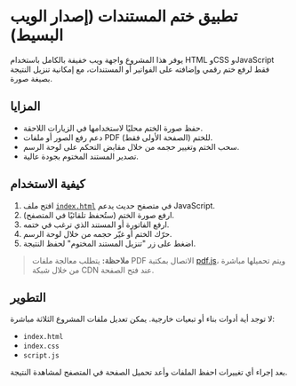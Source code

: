# تطبيق ختم المستندات (إصدار الويب البسيط)

يوفر هذا المشروع واجهة ويب خفيفة بالكامل باستخدام HTML وCSS وJavaScript فقط لرفع ختم رقمي وإضافته على الفواتير أو المستندات، مع إمكانية تنزيل النتيجة بصيغة صورة.

## المزايا
- حفظ صورة الختم محليًا لاستخدامها في الزيارات اللاحقة.
- دعم رفع الصور أو ملفات PDF (الصفحة الأولى فقط) للختم.
- سحب الختم وتغيير حجمه من خلال مقابض التحكم على لوحة الرسم.
- تصدير المستند المختوم بجودة عالية.

## كيفية الاستخدام
1. افتح ملف [`index.html`](index.html) في متصفح حديث يدعم JavaScript.
2. ارفع صورة الختم (ستُحفظ تلقائيًا في المتصفح).
3. ارفع الفاتورة أو المستند الذي ترغب في ختمه.
4. حرّك الختم أو غيّر حجمه من خلال لوحة الرسم.
5. اضغط على زر "تنزيل المستند المختوم" لحفظ النتيجة.

> **ملاحظة:** يتطلب معالجة ملفات PDF الاتصال بمكتبة [pdf.js](https://mozilla.github.io/pdf.js/)، ويتم تحميلها مباشرة من خلال شبكة CDN عند فتح الصفحة.

## التطوير
لا توجد أية أدوات بناء أو تبعيات خارجية. يمكن تعديل ملفات المشروع الثلاثة مباشرة:
- `index.html`
- `index.css`
- `script.js`

بعد إجراء أي تغييرات احفظ الملفات وأعد تحميل الصفحة في المتصفح لمشاهدة النتيجة.
